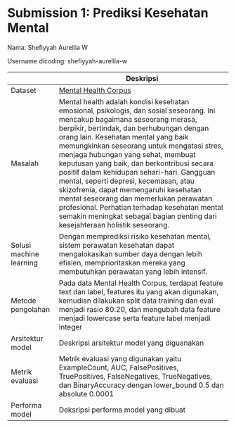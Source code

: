 # Submission 1: Prediksi Kesehatan Mental
Nama: Shefiyyah Aurellia W<BR>

Username dicoding: shefiyyah-aurellia-w

| | Deskripsi |
| ----------- | ----------- |
| Dataset | [Mental Health Corpus](https://www.kaggle.com/datasets/reihanenamdari/mental-health-corpus) |
| Masalah | Mental health adalah kondisi kesehatan emosional, psikologis, dan sosial seseorang. Ini mencakup bagaimana seseorang merasa, berpikir, bertindak, dan berhubungan dengan orang lain. Kesehatan mental yang baik memungkinkan seseorang untuk mengatasi stres, menjaga hubungan yang sehat, membuat keputusan yang baik, dan berkontribusi secara positif dalam kehidupan sehari-hari. Gangguan mental, seperti depresi, kecemasan, atau skizofrenia, dapat memengaruhi kesehatan mental seseorang dan memerlukan perawatan profesional. Perhatian terhadap kesehatan mental semakin meningkat sebagai bagian penting dari kesejahteraan holistik seseorang. |
| Solusi machine learning | Dengan memprediksi risiko kesehatan mental, sistem perawatan kesehatan dapat mengalokasikan sumber daya dengan lebih efisien, memprioritaskan mereka yang membutuhkan perawatan yang lebih intensif. |
| Metode pengolahan | Pada data Mental Health Corpus, terdapat feature text dan label, features itu yang akan digunakan, kemudian dilakukan split data training dan eval menjadi rasio 80:20, dan mengubah data feature menjadi lowercase serta feature label menjadi integer |
| Arsitektur model | Deskripsi arsitektur model yang diguanakan |
| Metrik evaluasi | Metrik evaluasi yang digunakan yaitu ExampleCount, AUC, FalsePositives, TruePositives, FalseNegatives, TrueNegatives, dan BinaryAccuracy dengan lower_bound 0.5 dan absolute 0.0001|
| Performa model | Deksripsi performa model yang dibuat |
